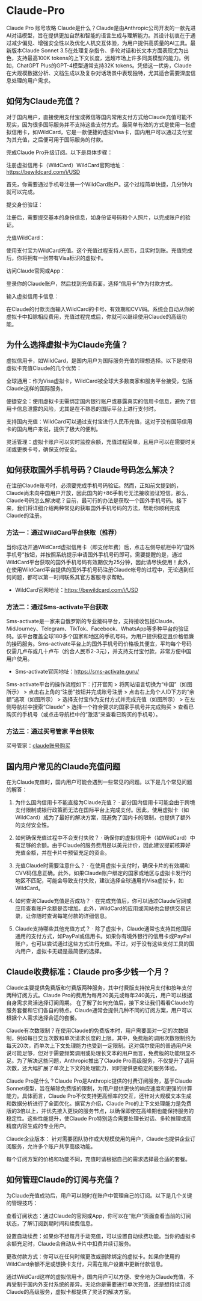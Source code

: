 # Claude-Pro
Claude Pro 账号攻略
Claude是什么？Claude是由Anthropic公司开发的一款先进AI对话模型，旨在提供更加自然和智能的语言生成与理解能力。其设计初衷在于通过减少偏见、增强安全性以及优化人机交互体验，为用户提供高质量的AI工具。最新版本Claude Sonnet 3.5在处理复杂指令、多轮对话和长文本方面表现尤为出色，支持最高100K tokens的上下文长度，远超市场上许多同类模型的能力。例如，ChatGPT Plus的GPT-4模型通常支持32K tokens。凭借这一优势，Claude在大规模数据分析、文档生成以及复杂对话场景中表现独特，尤其适合需要深度信息处理的用户需求。

<h2>如何为Claude充值？</h2>
对于国内用户，直接使用支付宝或微信等国内常用支付方式给Claude充值可能不现实，因为很多国际服务并不支持这些支付方式。最简单有效的方式是使用一张虚拟信用卡，如WildCard，它是一款便捷的虚拟Visa卡，国内用户可以通过支付宝为其充值，之后便可用于国际服务的付款。

完成Claude Pro升级订阅。以下是具体步骤：

注册虚拟信用卡（WildCard）WildCard官网地址：<a href="https://bewildcard.com/i/USD">https://bewildcard.com/i/USD</a>

首先，你需要通过手机号注册一个WildCard账户。这个过程简单快捷，几分钟内就可以完成。

提交身份验证：

注册后，需要提交基本的身份信息，如身份证号码和个人照片，以完成账户的验证。

充值WildCard：

使用支付宝为WildCard充值。这个充值过程支持人民币，且实时到账。充值完成后，你将拥有一张带有Visa标识的虚拟卡。

访问Claude官网或App：

登录你的Claude账户，然后找到充值页面，选择“信用卡”作为付款方式。

输入虚拟信用卡信息：

在Claude的付款页面输入WildCard的卡号、有效期和CVV码。系统会自动从你的虚拟卡中扣除相应费用，充值过程完成后，你就可以继续使用Claude的高级功能。

<h2>为什么选择虚拟卡为Claude充值？</h2>
虚拟信用卡，如WildCard，是国内用户为国际服务充值的理想选择。以下是使用虚拟卡充值Claude的几个优势：

全球通用：作为Visa虚拟卡，WildCard被全球大多数商家和服务平台接受，包括Claude这样的国际服务。

便捷安全：使用虚拟卡无需绑定国内银行账户或暴露真实的信用卡信息，避免了信用卡信息泄露的风险，尤其是在不熟悉的国际平台上进行支付时。

支持国内充值：WildCard可以通过支付宝进行人民币充值，这对于没有国际信用卡的国内用户来说，提供了极大的便利。

灵活管理：虚拟卡账户可以实时监控余额，充值过程简单，且用户可以在需要时关闭或更换卡号，确保支付安全。

<h2> 如何获取国外手机号码？Claude号码怎么解决？ </h2>

在注册Claude账号时，必须要完成手机号码验证。然而，正如前文提到的，Claude尚未向中国用户开放，因此国内的+86手机号无法接收验证短信。那么，Claude号码怎么解决呢？目前，最可行的办法是获取一个国外手机号码。接下来，我们将详细介绍两种常见的获取国外手机号码的方法，帮助你顺利完成Claude的注册。

### 方法一：通过WildCard平台获取（推荐）

当你成功开通WildCard虚拟信用卡（即支付年费）后，点击左侧导航栏中的“国外手机号”按钮，并按照系统提示申请国外手机号码即可。需要提醒的是，通过WildCard平台获取的国外手机号码有效期仅为25分钟，因此请尽快使用！此外，在使用WildCard平台提供的国外手机号码注册Claude帐号的过程中，无论遇到任何问题，都可以第一时间联系其官方客服寻求帮助。

* WildCard官网地址：<a href="https://bewildcard.com/i/USD">https://bewildcard.com/i/USD</a>

### 方法二：通过Sms-activate平台获取

Sms-activate是一家来自俄罗斯的专业接码平台，支持接收包括Claude、MidJourney、Telegram、TikTok、Facebook、WhatsApp等多种平台的验证码。该平台覆盖全球180多个国家和地区的手机号码，为用户提供稳定且价格低廉的接码服务。Sms-activate平台上的国外手机号码价格极其便宜，平均每个号码仅需几卢布或几十卢布（约合人民币2-3元），并支持支付宝付款，非常方便中国用户使用。

* Sms-activate官网地址：<a href="https://sms-activate.guru/">https://sms-activate.guru/</a>

Sms-activate平台的操作流程如下：打开官网 > 将网站语言切换为“中国”（如图所示） > 点击右上角的“注册”按钮并完成账号注册 > 点击右上角个人ID下方的“余额”选项（如图所示） > 选择支付宝作为支付方式并完成充值（如图所示） > 在左侧导航栏中搜索“Claude” > 选择一个符合要求的国家手机号并完成购买 > 查看已购买的手机号（或点击导航栏中的“激活”来查看已购买的手机号）。

### 方法三：通过买号管家 平台获取

买号管家：<a href="https://maihaoguanjia.com/">claude账号购买</a>

<h2>国内用户常见的Claude充值问题</h2>
在为Claude充值时，国内用户可能会遇到一些常见的问题。以下是几个常见问题的解答：

1. 为什么国内信用卡不能直接为Claude充值？
· 部分国内信用卡可能会由于跨境支付限制或银行政策而无法在国际平台上完成支付。因此，使用虚拟卡（如WildCard）成为了最好的解决方案，既避免了国内卡的限制，也提供了额外的支付安全性。

2. 如何确保充值过程中不会支付失败？
· 确保你的虚拟信用卡（如WildCard）中有足够的余额。由于Claude的服务费用是以美元计价，因此建议提前核算好充值金额，并在卡片中预留充足的资金。

3. 充值Claude时需要注意什么？
· 在使用虚拟卡支付时，确保卡片的有效期和CVV码信息正确。此外，如果Claude账户绑定的国家或地区与虚拟卡发行的地区不匹配，可能会导致支付失败，建议选择全球通用的Visa虚拟卡，如WildCard。

4. 如何查询Claude充值是否成功？
· 在完成充值后，你可以通过Claude官网或应用查看账户余额是否增加。此外，WildCard的应用或网站也会提供交易记录，让你随时查询每笔付款的详细信息。

5. Claude支持哪些其他充值方式？
· 除了虚拟卡，Claude通常也支持其他国际通用的支付方式，如PayPal或信用卡。如果你有境外银行的信用卡或PayPal账户，也可以尝试通过这些方式进行充值。不过，对于没有这些支付工具的国内用户，虚拟卡无疑是最简便的选择。

<h2>Claude收费标准：Claude pro多少钱一个月？</h2>

Claude主要提供免费版和付费版两种服务，其中付费版支持按月支付和按年支付两种订阅方式。Claude Pro的费用为每月20美元或每年240美元，用户可以根据自身需求灵活选择订阅周期。
在了解了如何充值后，接下来让我们看看Claude的服务套餐和它们各自的特点。Claude通常会提供几种不同的订阅方案，用户可以根据个人需求选择合适的套餐。

Claude有次数限制？在使用Claude的免费版本时，用户需要面对一定的次数限制，例如每日交互次数和单次请求长度的上限。其中，免费版的调用次数限制约为每天20次，而单次上下文处理能力也受到一定限制。这对偶尔使用的普通用户来说可能足够，但对于需要频繁调用或处理长文本的用户而言，免费版的功能明显不足。为了解决这些问题，Anthropic推出了Claude Pro高级服务，不仅提升了调用次数，还大幅扩展了单次上下文的处理能力，同时提供更稳定的服务体验。

Claude Pro是什么？Claude Pro是Anthropic提供的付费订阅服务，基于Claude Sonnet模型，旨在解除免费版的限制，为用户提供更快的响应速度和更强的计算能力。具体而言，Claude Pro不仅支持更高频率的交互，还针对大规模文本生成和数据分析进行了全面优化。据官方介绍，Claude Pro的上下文处理能力是免费版的3倍以上，并优先接入更快的服务节点，以确保即使在高峰期也能保持服务的稳定性。这些性能提升，使Claude Pro特别适合需要处理长对话、多轮推理或高精度内容生成的专业用户。

Claude企业版本： 针对需要团队协作或大规模使用的用户，Claude也提供企业订阅服务，允许多个账户共享高级功能。

每个订阅方案的价格和功能不同，充值时请根据自己的需求选择最合适的套餐。

<h2>如何管理Claude的订阅与充值？</h2>
为Claude充值成功后，用户可以随时在账户中管理自己的订阅。以下是几个关键的管理技巧：

查看订阅状态：通过Claude的官网或App，你可以在“账户”页面查看当前的订阅状态，了解订阅到期时间和续费信息。

设置自动续费：如果你不想每月手动充值，可以设置自动续费功能。当你的虚拟卡余额充足时，Claude会自动从卡片中扣费并续订服务。

更改付款方式：你可以在任何时候更改或删除绑定的虚拟卡。如果你使用的WildCard余额不足或想换卡支付，只需在账户设置中更新付款信息。

通过WildCard这样的虚拟信用卡，国内用户可以方便、安全地为Claude充值，不再受制于国内外支付系统的差异。无论你是需要进行单次充值，还是想持续订阅Claude的高级服务，虚拟卡都提供了灵活的解决方案。
